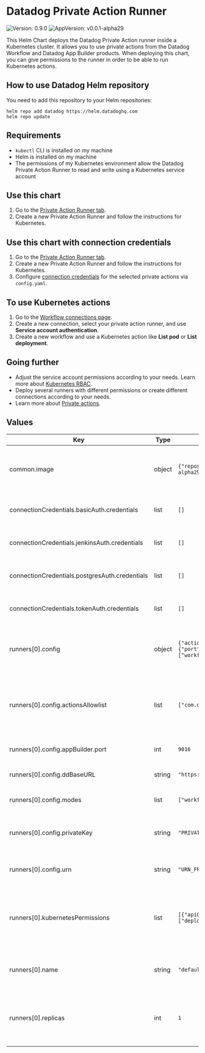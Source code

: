 # Datadog Private Action Runner

![Version: 0.9.0](https://img.shields.io/badge/Version-0.9.0-informational?style=flat-square) ![AppVersion: v0.0.1-alpha29](https://img.shields.io/badge/AppVersion-v0.0.1--alpha29-informational?style=flat-square)

This Helm Chart deploys the Datadog Private Action runner inside a Kubernetes cluster. It allows you to use private actions from the Datadog Workflow and Datadog App Builder products. When deploying this chart, you can give permissions to the runner in order to be able to run Kubernetes actions.

## How to use Datadog Helm repository

You need to add this repository to your Helm repositories:

```
helm repo add datadog https://helm.datadoghq.com
helm repo update
```

## Requirements
* `kubectl` CLI is installed on my machine
* Helm is installed on my machine
* The permissions of my Kubernetes environment allow the Datadog Private Action Runner to read and write using a Kubernetes service account

## Use this chart
1. Go to the [Private Action Runner tab](https://app.datadoghq.com/workflow/private-action-runners).
2. Create a new Private Action Runner and follow the instructions for Kubernetes.

## Use this chart with connection credentials
1. Go to the [Private Action Runner tab](https://app.datadoghq.com/workflow/private-action-runners).
2. Create a new Private Action Runner and follow the instructions for Kubernetes.
3. Configure [connection credentials](https://docs.datadoghq.com/service_management/workflows/private_actions/private_action_credentials) for the selected private actions via `config.yaml`.

## To use Kubernetes actions
1. Go to the [Workflow connections page](https://app.datadoghq.com/workflow/connections).
2. Create a new connection, select your private action runner, and use **Service account authentication**.
3. Create a new workflow and use a Kubernetes action like **List pod** or **List deployment**.

## Going further
* Adjust the service account permissions according to your needs. Learn more about [Kubernetes RBAC](https://kubernetes.io/docs/reference/access-authn-authz/rbac).
* Deploy several runners with different permissions or create different connections according to your needs.
* Learn more about [Private actions](https://docs.datadoghq.com/service_management/app_builder/private_actions).

## Values

| Key | Type | Default | Description |
|-----|------|---------|-------------|
| common.image | object | `{"repository":"us-east4-docker.pkg.dev/datadog-sandbox/apps-on-prem/onprem-runner","tag":"v0.0.1-alpha29"}` | Current Datadog Private Action Runner image |
| connectionCredentials.basicAuth.credentials | list | `[]` | List of credentials for Basic Auth |
| connectionCredentials.jenkinsAuth.credentials | list | `[]` | List of credentials for Jenkins Auth |
| connectionCredentials.postgresAuth.credentials | list | `[]` | List of credentials for Postgres Auth |
| connectionCredentials.tokenAuth.credentials | list | `[]` | List of credentials for Token Auth |
| runners[0].config | object | `{"actionsAllowlist":["com.datadoghq.kubernetes.core.listPod"],"appBuilder":{"port":9016},"ddBaseURL":"https://app.datadoghq.com","modes":["workflowAutomation","appBuilder"],"privateKey":"PRIVATE_KEY_FROM_CONFIG","urn":"URN_FROM_CONFIG"}` | Configuration for the Datadog Private Action Runner |
| runners[0].config.actionsAllowlist | list | `["com.datadoghq.kubernetes.core.listPod"]` | List of actions that the Datadog Private Action Runner is allowed to execute |
| runners[0].config.appBuilder.port | int | `9016` | Required port for App Builder Mode |
| runners[0].config.ddBaseURL | string | `"https://app.datadoghq.com"` | Base URL of the Datadog app |
| runners[0].config.modes | list | `["workflowAutomation","appBuilder"]` | Modes that the runner can run in |
| runners[0].config.privateKey | string | `"PRIVATE_KEY_FROM_CONFIG"` | The runner's privateKey from the enrollment page |
| runners[0].config.urn | string | `"URN_FROM_CONFIG"` | The runner's URN from the enrollment page |
| runners[0].kubernetesPermissions | list | `[{"apiGroups":[""],"resources":["pods"],"verbs":["list","get"]},{"apiGroups":["apps"],"resources":["deployments"],"verbs":["list","get"]}]` | List of Kubernetes permissions that the Datadog Private Action Runner has |
| runners[0].name | string | `"default"` | Name of the Datadog Private Action Runner |
| runners[0].replicas | int | `1` | Number of pod instances for the Datadog Private Action Runner |
